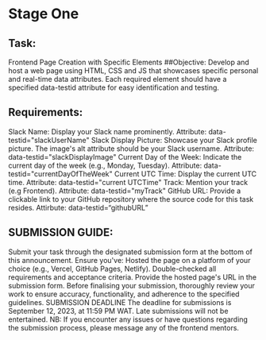 # Stage One
## Task:
Frontend Page Creation with Specific Elements
##Objective:
Develop and host a web page using HTML, CSS and JS that showcases specific personal and real-time data attributes. Each required element should have a specified data-testid attribute for easy identification and testing.
## Requirements:
Slack Name:
Display your Slack name prominently. 
Attribute: data-testid="slackUserName" 
Slack Display Picture: 
Showcase your Slack profile picture. 
The image's alt attribute should be your Slack username. 
Attribute: data-testid="slackDisplayImage" 
Current Day of the Week: 
Indicate the current day of the week (e.g., Monday, Tuesday). 
Attribute: data-testid="currentDayOfTheWeek" 
Current UTC Time: 
Display the current UTC time. 
Attribute: data-testid="current UTCTime" 
Track: 
Mention your track (e.g Frontend). 
Attribute: data-testid="myTrack" 
GitHub URL: 
Provide a clickable link to your GitHub repository where the source code for this task resides. 
Attirbute: data-testid=“githubURL”
## SUBMISSION GUIDE:
Submit your task through the designated submission form at the bottom of this announcement.  Ensure you've:
Hosted the page on a platform of your choice (e.g., Vercel, GitHub Pages, Netlify).
Double-checked all requirements and acceptance criteria.
Provide the hosted page's URL in the submission form.
Before finalising your submission, thoroughly review your work to ensure accuracy, functionality, and adherence to the specified guidelines.
SUBMISSION DEADLINE
The deadline for submissions is September 12, 2023, at 11:59 PM WAT. Late submissions will not be entertained.
NB: If you encounter any issues or have questions regarding the submission process, please message any of the frontend mentors.
